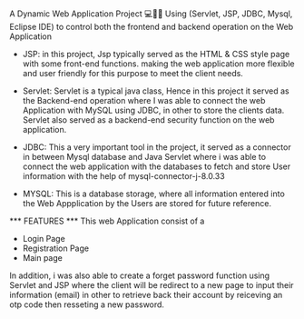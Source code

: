 A Dynamic Web Application Project 💻👩‍💻 Using (Servlet, JSP, JDBC, Mysql, Eclipse IDE) to control both
the frontend and backend operation on the Web Application

- JSP: in this project, Jsp typically served as the HTML & CSS style page with some front-end functions.
making the web application more flexible and user friendly for this purpose to meet the client needs.

- Servlet: Servlet is a typical java class, Hence in this project it served as the Backend-end
operation where I was able to connect the web Application with MySQL using JDBC, in other to
store the clients data. Servlet also served as a backend-end security function on the web application.

- JDBC: This a very important tool in the project, it served as a connector in between Mysql database
and Java Servlet where i was able to connect the web application with the databases to fetch and store
User information with the help of mysql-connector-j-8.0.33

- MYSQL: This is a database storage, where all information entered into the Web Appplication by the Users
are stored for future reference.

*** FEATURES ***
This web Application consist of a 
- Login Page
- Registration Page
- Main page

In addition, i was also able to create a forget password function using Servlet and JSP
where the client will be redirect to a new page to input their information (email) in other
to retrieve back their account by reiceving an otp code then resseting a new password.
